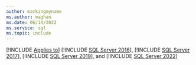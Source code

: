 ```yaml
---
author: markingmyname
ms.author: maghan
ms.date: 06/14/2022
ms.service: sql
ms.topic: include
---
```


[!INCLUDE [Applies to](../../includes/applies-md.md)] [!INCLUDE [SQL Server 2016](_ss2016.md)], [!INCLUDE [SQL Server 2017](_ss2017.md)], [!INCLUDE [SQL Server 2019](_ss2019.md)], and [!INCLUDE [SQL Server 2022](_ss2022.md)]
